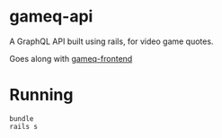 # gameq-api

A GraphQL API built using rails, for video game quotes.

Goes along with [gameq-frontend](https://github.com/HelioStrike/gameq-frontend)

# Running

```
bundle
rails s
```